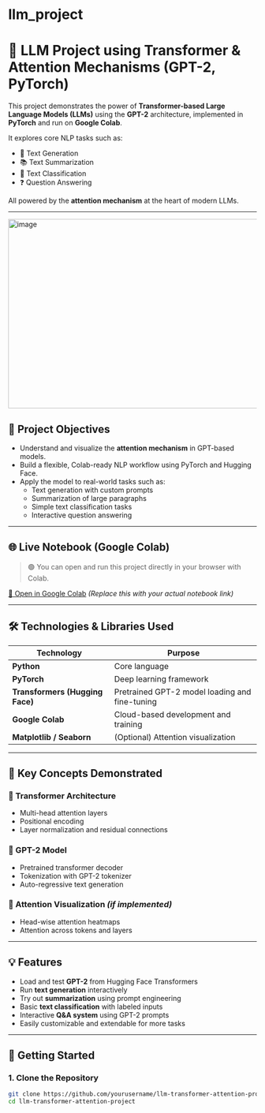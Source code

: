 # llm_project
# 🤖 LLM Project using Transformer & Attention Mechanisms (GPT-2, PyTorch)

This project demonstrates the power of **Transformer-based Large Language Models (LLMs)** using the **GPT-2** architecture, implemented in **PyTorch** and run on **Google Colab**.

It explores core NLP tasks such as:
- 📝 Text Generation
- 📚 Text Summarization
- 🧠 Text Classification
- ❓ Question Answering

All powered by the **attention mechanism** at the heart of modern LLMs.

---
<img width="515" height="384" alt="image" src="https://github.com/user-attachments/assets/66c0c8bf-cddd-4175-bb9b-529783d2958f" />


## 📌 Project Objectives

- Understand and visualize the **attention mechanism** in GPT-based models.
- Build a flexible, Colab-ready NLP workflow using PyTorch and Hugging Face.
- Apply the model to real-world tasks such as:
  - Text generation with custom prompts
  - Summarization of large paragraphs
  - Simple text classification tasks
  - Interactive question answering

---

## 🌐 Live Notebook (Google Colab)

> 🟢 You can open and run this project directly in your browser with Colab.

[🔗 Open in Google Colab]([https://colab.research.google.com/](https://colab.research.google.com/drive/1hhSGdcddOTX7X-9y9vlKM_odmdGmr4WO#scrollTo=s_2WjvUszhIe))  
*(Replace this with your actual notebook link)*

---

## 🛠️ Technologies & Libraries Used

| Technology | Purpose |
|------------|---------|
| **Python** | Core language |
| **PyTorch** | Deep learning framework |
| **Transformers (Hugging Face)** | Pretrained GPT-2 model loading and fine-tuning |
| **Google Colab** | Cloud-based development and training |
| **Matplotlib / Seaborn** | (Optional) Attention visualization |

---

## 🧠 Key Concepts Demonstrated

### 🔹 Transformer Architecture
- Multi-head attention layers
- Positional encoding
- Layer normalization and residual connections

### 🔹 GPT-2 Model
- Pretrained transformer decoder
- Tokenization with GPT-2 tokenizer
- Auto-regressive text generation

### 🔹 Attention Visualization *(if implemented)*
- Head-wise attention heatmaps
- Attention across tokens and layers

---

## 💡 Features

- Load and test **GPT-2** from Hugging Face Transformers
- Run **text generation** interactively
- Try out **summarization** using prompt engineering
- Basic **text classification** with labeled inputs
- Interactive **Q&A system** using GPT-2 prompts
- Easily customizable and extendable for more tasks

---

## 🚀 Getting Started

### 1. Clone the Repository

```bash
git clone https://github.com/yourusername/llm-transformer-attention-project.git
cd llm-transformer-attention-project
